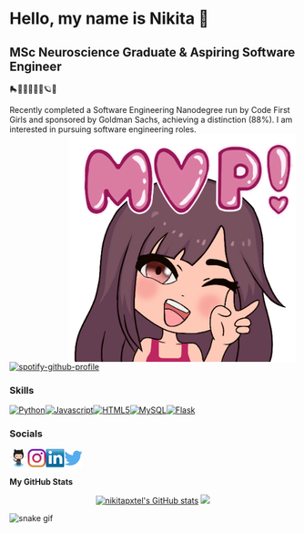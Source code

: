 Hello, my name is Nikita 🌸
=======================

MSc Neuroscience Graduate & Aspiring Software Engineer
-------------------------
🛼🧠👩🏽‍💻🧬🪐🌿

Recently completed a Software Engineering Nanodegree run by Code First Girls and sponsored by Goldman Sachs, achieving a distinction (88%). I am interested in pursuing software engineering roles. <img align="right" width="400" height="400" src=https://github.com/nikitapxtel/nikitapxtel/blob/1bd02b268a0dabb99dffc50c984a2b71bbd373e0/images/MVP-Procreate.png>

[![spotify-github-profile](https://spotify-github-profile.vercel.app/api/view?uid=ptgpsfwdwf7529yw64cs979da&cover_image=true&theme=novatorem&bar_color=b18cfe&bar_color_cover=false)](https://github.com/kittinan/spotify-github-profile)

### Skills
<p align="left"><a href="https://www.python.org/" target="_blank" rel="noreferrer"><img src="https://cdn.jsdelivr.net/gh/devicons/devicon/icons/python/python-original.svg" width="36" height="36" alt="Python" /></a><a href="https://developer.mozilla.org/en-US/docs/Web/JavaScript" target="_blank" rel="noreferrer"><img src="https://cdn.jsdelivr.net/gh/devicons/devicon/icons/javascript/javascript-original.svg" width="36" height="36" alt="Javascript" /></a><a href="https://developer.mozilla.org/en-US/docs/Glossary/HTML5" target="_blank" rel="noreferrer"><img src="https://cdn.jsdelivr.net/gh/devicons/devicon/icons/html5/html5-plain.svg" width="36" height="36" alt="HTML5" /></a><a href="https://www.mysql.com/" target="_blank" rel="noreferrer"><img src="https://cdn.jsdelivr.net/gh/devicons/devicon/icons/mysql/mysql-original.svg" width="36" height="36" alt="MySQL" /></a><a href="https://flask.palletsprojects.com/en/2.0.x/" target="_blank" rel="noreferrer"><img src="https://cdn.jsdelivr.net/gh/devicons/devicon/icons/flask/flask-original.svg" width="36" height="36" alt="Flask" /></a></p> 

### Socials
<p align="left"><a href="https://www.github.com/nikitapxtel" target="_blank" rel="noreferrer"><img src="https://github.com/nikitapxtel/nikitapxtel/blob/6a40c3380cffa7d2cac1cac40a780c4902d5c301/images/Github_Logo.png" width="32" height="32" /></a><a href="http://www.instagram.com/kitacodes" target="_blank" rel="noreferrer"><img src="https://github.com/nikitapxtel/nikitapxtel/blob/3e58c09bbb43eb4ec316680d6f669858015f5326/images/instagram%20logo.png" width="32" height="32" /></a><a href="https://www.linkedin.com/in/nikitapxtel" target="_blank" rel="noreferrer"><img src="https://github.com/nikitapxtel/nikitapxtel/blob/3e58c09bbb43eb4ec316680d6f669858015f5326/images/linkedin.png" width="32" height="32" /></a><a href="https://www.twitter.com/kitacodes" target="_blank" rel="noreferrer"><img src="https://github.com/nikitapxtel/nikitapxtel/blob/3e58c09bbb43eb4ec316680d6f669858015f5326/images/twitter%20logo.png" width="32" height="32" /></a></p>

<b>My GitHub Stats</b>

<p align="center"><a href="http://www.github.com/nikitapxtel"><img src="https://github-readme-stats.vercel.app/api?username=nikitapxtel&show_icons=true&hide=&count_private=true&title_color=ec4899&text_color=ffffff&icon_color=6366f1&bg_color=0f172a&hide_border=true&show_icons=true" alt="nikitapxtel's GitHub stats" /></a>


<img src= "https://github-readme-streak-stats.herokuapp.com?user=nikitapxtel&theme=merko&hide_border=true&date_format=j%20M%5B%20Y%5D&currStreakLabel=EC4899&ring=EC4899&fire=6366F1&sideLabels=EC4899&currStreakNum=FFFFFF&sideNums=6366F1&dates=FFFFFF&background=0F172A">

![snake gif](https://github.com/nikitapxtel/nikitapxtel/blob/1b2782260be25d247202536741ebe114f65a00e2/github-contribution-grid-snake.svg)
